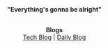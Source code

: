 <div align=center>
    <b>"Everything's gonna be alright"</b>
</div>
<br/>

<p align="center">
  <b>Blogs</b>
  <br/>
  <a href="https://wch18735.github.io/">Tech Blog</a> |
  <a href="https://blog.naver.com/wch18735">Daily Blog</a>
  <br/>
</p>
